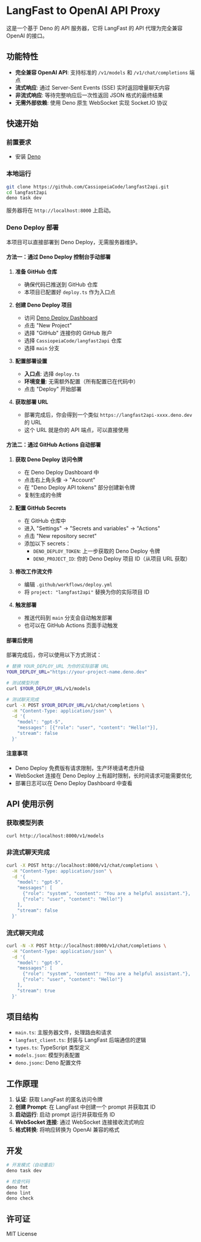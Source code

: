 # LangFast to OpenAI API Proxy

这是一个基于 Deno 的 API 服务器，它将 LangFast 的 API 代理为完全兼容 OpenAI 的接口。

## 功能特性

- **完全兼容 OpenAI API**: 支持标准的 `/v1/models` 和 `/v1/chat/completions` 端点
- **流式响应**: 通过 Server-Sent Events (SSE) 实时返回增量聊天内容
- **非流式响应**: 等待完整响应后一次性返回 JSON 格式的最终结果
- **无需外部依赖**: 使用 Deno 原生 WebSocket 实现 Socket.IO 协议

## 快速开始

### 前置要求

- 安装 [Deno](https://deno.land/)

### 本地运行

```bash
git clone https://github.com/CassiopeiaCode/langfast2api.git
cd langfast2api
deno task dev
```

服务器将在 `http://localhost:8000` 上启动。

### Deno Deploy 部署

本项目可以直接部署到 Deno Deploy，无需服务器维护。

#### 方法一：通过 Deno Deploy 控制台手动部署

1. **准备 GitHub 仓库**
   - 确保代码已推送到 GitHub 仓库
   - 本项目已配置好 `deploy.ts` 作为入口点

2. **创建 Deno Deploy 项目**
   - 访问 [Deno Deploy Dashboard](https://dash.deno.com/)
   - 点击 "New Project"
   - 选择 "GitHub" 连接你的 GitHub 账户
   - 选择 `CassiopeiaCode/langfast2api` 仓库
   - 选择 `main` 分支

3. **配置部署设置**
   - **入口点**: 选择 `deploy.ts`
   - **环境变量**: 无需额外配置（所有配置已在代码中）
   - 点击 "Deploy" 开始部署

4. **获取部署 URL**
   - 部署完成后，你会得到一个类似 `https://langfast2api-xxxx.deno.dev` 的 URL
   - 这个 URL 就是你的 API 端点，可以直接使用

#### 方法二：通过 GitHub Actions 自动部署

1. **获取 Deno Deploy 访问令牌**
   - 在 Deno Deploy Dashboard 中
   - 点击右上角头像 → "Account"
   - 在 "Deno Deploy API tokens" 部分创建新令牌
   - 复制生成的令牌

2. **配置 GitHub Secrets**
   - 在 GitHub 仓库中
   - 进入 "Settings" → "Secrets and variables" → "Actions"
   - 点击 "New repository secret"
   - 添加以下 secrets：
     - `DENO_DEPLOY_TOKEN`: 上一步获取的 Deno Deploy 令牌
     - `DENO_PROJECT_ID`: 你的 Deno Deploy 项目 ID（从项目 URL 获取）

3. **修改工作流文件**
   - 编辑 `.github/workflows/deploy.yml`
   - 将 `project: "langfast2api"` 替换为你的实际项目 ID

4. **触发部署**
   - 推送代码到 `main` 分支会自动触发部署
   - 也可以在 GitHub Actions 页面手动触发

#### 部署后使用

部署完成后，你可以使用以下方式测试：

```bash
# 替换 YOUR_DEPLOY_URL 为你的实际部署 URL
YOUR_DEPLOY_URL="https://your-project-name.deno.dev"

# 测试模型列表
curl $YOUR_DEPLOY_URL/v1/models

# 测试聊天完成
curl -X POST $YOUR_DEPLOY_URL/v1/chat/completions \
  -H "Content-Type: application/json" \
  -d '{
    "model": "gpt-5",
    "messages": [{"role": "user", "content": "Hello!"}],
    "stream": false
  }'
```

#### 注意事项

- Deno Deploy 免费版有请求限制，生产环境请考虑升级
- WebSocket 连接在 Deno Deploy 上有超时限制，长时间请求可能需要优化
- 部署日志可以在 Deno Deploy Dashboard 中查看

## API 使用示例

### 获取模型列表

```bash
curl http://localhost:8000/v1/models
```

### 非流式聊天完成

```bash
curl -X POST http://localhost:8000/v1/chat/completions \
  -H "Content-Type: application/json" \
  -d '{
    "model": "gpt-5",
    "messages": [
      {"role": "system", "content": "You are a helpful assistant."},
      {"role": "user", "content": "Hello!"}
    ],
    "stream": false
  }'
```

### 流式聊天完成

```bash
curl -N -X POST http://localhost:8000/v1/chat/completions \
  -H "Content-Type: application/json" \
  -d '{
    "model": "gpt-5",
    "messages": [
      {"role": "system", "content": "You are a helpful assistant."},
      {"role": "user", "content": "Hello!"}
    ],
    "stream": true
  }'
```

## 项目结构

- `main.ts`: 主服务器文件，处理路由和请求
- `langfast_client.ts`: 封装与 LangFast 后端通信的逻辑
- `types.ts`: TypeScript 类型定义
- `models.json`: 模型列表配置
- `deno.jsonc`: Deno 配置文件

## 工作原理

1. **认证**: 获取 LangFast 的匿名访问令牌
2. **创建 Prompt**: 在 LangFast 中创建一个 prompt 并获取其 ID
3. **启动运行**: 启动 prompt 运行并获取任务 ID
4. **WebSocket 连接**: 通过 WebSocket 连接接收流式响应
5. **格式转换**: 将响应转换为 OpenAI 兼容的格式

## 开发

```bash
# 开发模式（自动重启）
deno task dev

# 检查代码
deno fmt
deno lint
deno check
```

## 许可证

MIT License
